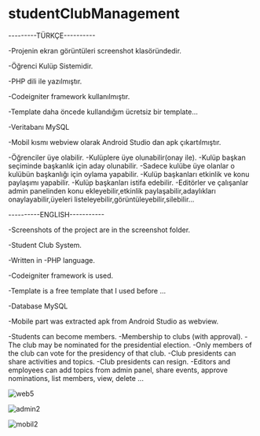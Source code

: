 # studentClubManagement

---------TÜRKÇE----------

-Projenin ekran görüntüleri screenshot klasöründedir.

-Öğrenci Kulüp Sistemidir.

-PHP dili ile yazılmıştır.

-Codeigniter framework kullanılmıştır.

-Template daha öncede kullandığım ücretsiz bir template...

-Veritabanı MySQL

-Mobil kısmı webview olarak Android Studio dan apk çıkartılmıştır.

-Öğrenciler üye olabilir.
-Kulüplere üye olunabilir(onay ile).
-Kulüp başkan seçiminde başkanlık için aday olunabilir.
-Sadece kulübe üye olanlar o kulübün başkanlığı için oylama yapabilir.
-Kulüp başkanları etkinlik ve konu paylaşımı yapabilir.
-Kulüp başkanları istifa edebilir.
-Editörler ve çalışanlar admin panelinden konu ekleyebilir,etkinlik paylaşabilir,adaylıkları onaylayabilir,üyeleri listeleyebilir,görüntüleyebilir,silebilir...

----------ENGLISH-----------

-Screenshots of the project are in the screenshot folder.

-Student Club System.

-Written in -PHP language.

-Codeigniter framework is used.

-Template is a free template that I used before ...

-Database MySQL

-Mobile part was extracted apk from Android Studio as webview.

-Students can become members.
-Membership to clubs (with approval).
-The club may be nominated for the presidential election.
-Only members of the club can vote for the presidency of that club.
-Club presidents can share activities and topics.
-Club presidents can resign.
-Editors and employees can add topics from admin panel, share events, approve nominations, list members, view, delete ...


![web5](https://user-images.githubusercontent.com/51531588/59163213-9b1dd900-8b06-11e9-978b-86b64e241dd8.png)

![admin2](https://user-images.githubusercontent.com/51531588/59163221-bbe62e80-8b06-11e9-978f-6a27aabc5cbf.png)

![mobil2](https://user-images.githubusercontent.com/51531588/59163227-d7e9d000-8b06-11e9-907c-12856aa487cf.png)






